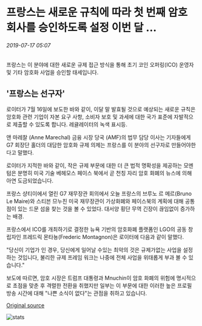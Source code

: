# 프랑스는 새로운 규칙에 따라 첫 번째 암호 회사를 승인하도록 설정 이번 달 ...

###### 2019-07-17 05:07

프랑스는 이 분야에 대한 새로운 규제 접근 방식을 통해 초기 코인 오퍼링(ICO) 운영자 및 기타 암호화 사업을 승인할 태세입니다.

## '프랑스는 선구자'

로이터가 7월 16일에 보도한 바와 같이, 이달 말 발효될 것으로 예상되는 새로운 규칙은 암호화 관련 기업이 자본 요구 사항, 소비자 보호 및 과세에 대한 국가 표준에 자발적으로 제출할 수 있도록 합니다. 레귤레이터의 녹색 표시등.

앤 마레찰 (Anne Marechal) 금융 시장 당국 (AMF)의 법무 담당 이사는 기자들에게 G7 회장단 홀더의 대담한 암호화 규제 의제는 프랑스를 이 분야의 선구자로 만들어야한다고 말했다.

로이터가 지적한 바와 같이, 작은 규제 부문에 대한 더 큰 법적 명확성을 제공하는 모멘텀은 분명히 미국 기술 베헤모스 페이스 북에서 곧 천칭 자리 암호 화폐의 뉴스에 의해 아연 도금되었습니다.

프랑스 샹티이에서 열린 G7 재무장관 회의에서 오늘 프랑스의 브루노 르 메르(Bruno Le Maire)와 스티븐 므누친 미국 재무장관이 가상화폐와 페이스북의 계획에 대해 공통점이 있는 드문 섬을 찾는 것을 볼 수 있었다. 대서양 횡단 무역 긴장이 끊임없이 증가하는 배경.

프랑스에서 ICO를 개최하기로 결정한 뉴욕 기반의 암호화폐 플랫폼인 LGO의 공동 창립자인 프레드릭 몬타뇽(Frederic Montagnon)은 로이터에 다음과 같이 말했다.

"당신이 기업가 인 경우, 당신에게 일어날 수있는 최악의 것은 규제가없는 사업을 설정하는 것입니다, 불리한 규제 프레임 워크는 나중에 전체 사업을 위태롭게 부과 볼 수 있습니다."

보도에 따르면, 암호 시장은 트럼프 대통령과 Mnuchin이 암호 화폐의 위험에 명시적으로 초점을 맞춘 후 격렬한 전환을 취했지만 일부는 이 부문에 대한 이러한 높은 프로필 방송 시간에 대해 "나쁜 소식이 없다"는 관점을 취하고 있습니다.

[Original source](https://cointelegraph.com/news/france-set-to-approve-first-crypto-firms-under-new-rules-this-month)

![stats](https://c.statcounter.com/11760860/0/a89fa40b/1/ "stats")